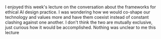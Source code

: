 I enjoyed this week's lecture on the conversation about the frameworks for ethical AI design practice. I was wondering how we would co-shape our technology and values more and have them coexist instead of constant clashing against one another. I don't think the two are mutually exclusive, just curious how it would be accomplished. Nothing was unclear to me this lecture